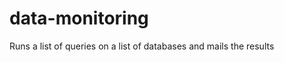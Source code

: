 data-monitoring
===============

Runs a list of queries on a list of databases and mails the results
